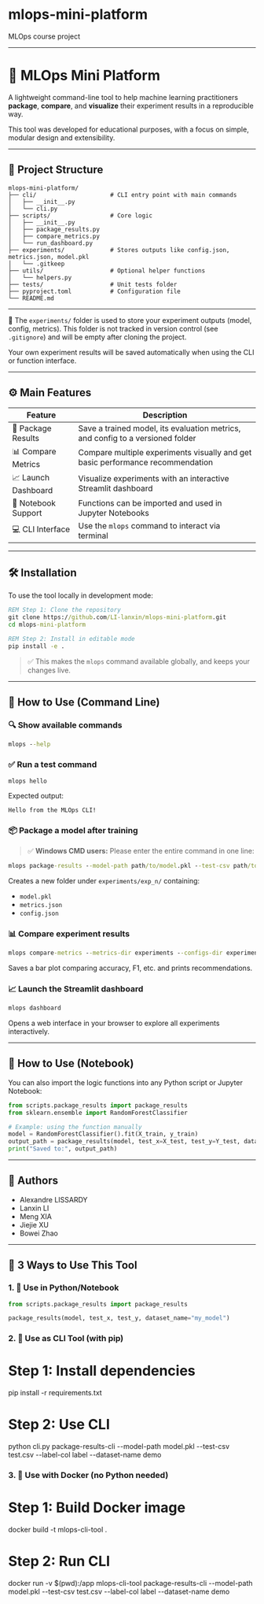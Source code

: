 # mlops-mini-platform
MLOps course project



---
# 🧠 MLOps Mini Platform

A lightweight command-line tool to help machine learning practitioners **package**, **compare**, and **visualize** their experiment results in a reproducible way.

This tool was developed for educational purposes, with a focus on simple, modular design and extensibility.

---

## 📁 Project Structure

```
mlops-mini-platform/
├── cli/                     # CLI entry point with main commands
│   ├── __init__.py
│   └── cli.py
├── scripts/                 # Core logic 
│   ├── __init__.py
│   ├── package_results.py
│   ├── compare_metrics.py
│   └── run_dashboard.py
├── experiments/             # Stores outputs like config.json, metrics.json, model.pkl
│   └── .gitkeep
├── utils/                   # Optional helper functions
│   └── helpers.py
├── tests/                   # Unit tests folder
├── pyproject.toml           # Configuration file 
└── README.md
```

---
🧪 The `experiments/` folder is used to store your experiment outputs (model, config, metrics).
This folder is not tracked in version control (see `.gitignore`) and will be empty after cloning the project.

Your own experiment results will be saved automatically when using the CLI or function interface.


---
## ⚙️ Main Features

| Feature               | Description                                                                 |
|----------------------|-----------------------------------------------------------------------------|
| 🧱 Package Results     | Save a trained model, its evaluation metrics, and config to a versioned folder |
| 📊 Compare Metrics     | Compare multiple experiments visually and get basic performance recommendation |
| 📈 Launch Dashboard   | Visualize experiments with an interactive Streamlit dashboard               |
| 🧪 Notebook Support   | Functions can be imported and used in Jupyter Notebooks                     |
| 💻 CLI Interface      | Use the `mlops` command to interact via terminal                            |

---

## 🛠️ Installation 

To use the tool locally in development mode:

```cmd
REM Step 1: Clone the repository
git clone https://github.com/LI-lanxin/mlops-mini-platform.git
cd mlops-mini-platform

REM Step 2: Install in editable mode
pip install -e .
```

> ✅ This makes the `mlops` command available globally, and keeps your changes live.

---

## 🚀 How to Use (Command Line)

### 🔍 Show available commands

```cmd
mlops --help
```

### ✅ Run a test command

```cmd
mlops hello
```

Expected output:

```
Hello from the MLOps CLI!
```

### 📦 Package a model after training

> ✅ **Windows CMD users:** Please enter the entire command in one line:

```cmd
mlops package-results --model-path path/to/model.pkl --test-csv path/to/test.csv --label-col label --dataset-name my_dataset
```

Creates a new folder under `experiments/exp_n/` containing:
- `model.pkl`
- `metrics.json`
- `config.json`

### 📊 Compare experiment results

```cmd
mlops compare-metrics --metrics-dir experiments --configs-dir experiments --save-path comparison.png
```

Saves a bar plot comparing accuracy, F1, etc. and prints recommendations.

### 📈 Launch the Streamlit dashboard

```cmd
mlops dashboard
```

Opens a web interface in your browser to explore all experiments interactively.

---

## 📓 How to Use (Notebook)

You can also import the logic functions into any Python script or Jupyter Notebook:

```python
from scripts.package_results import package_results
from sklearn.ensemble import RandomForestClassifier

# Example: using the function manually
model = RandomForestClassifier().fit(X_train, y_train)
output_path = package_results(model, test_x=X_test, test_y=Y_test, dataset_name="demo")
print("Saved to:", output_path)
```

---

## 👥 Authors

- Alexandre LISSARDY
- Lanxin LI 
- Meng XIA
- Jiejie XU
- Bowei Zhao

---





## 🚀 3 Ways to Use This Tool

### 1. 📓 Use in Python/Notebook

```python
from scripts.package_results import package_results

package_results(model, test_x, test_y, dataset_name="my_model")
```

### 2. 🧪 Use as CLI Tool (with pip)

# Step 1: Install dependencies

pip install -r requirements.txt
# Step 2: Use CLI
python cli.py package-results-cli --model-path model.pkl --test-csv test.csv --label-col label --dataset-name demo

### 3. 🐳 Use with Docker (no Python needed)
# Step 1: Build Docker image
docker build -t mlops-cli-tool .

# Step 2: Run CLI
docker run -v $(pwd):/app mlops-cli-tool package-results-cli --model-path model.pkl --test-csv test.csv --label-col label --dataset-name demo
